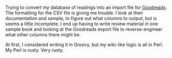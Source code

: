 Trying to convert my database of readings into an import file for
[Goodreads](http://goodreads.com).  The formatting for the CSV file is giving
me trouble.  I look at their documentation and sample, to figure out what
columns to output, but is seems a little incomplete.  I end up having to write
review material in one sample book and looking at the Goodreads export file to
reverse-engineer what other columns there might be.

At first, I considered writing it in Groovy, but my wiki-like logic is all in
Perl.  My Perl is rusty.  Very rusty.
